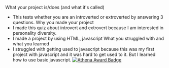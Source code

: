 What your project is/does (and what it's called)
- This tests whether you are an introverted or extroverted by answering 3 questions.
Why you made your project
- I made this quiz about introvert and extrovert because I am interested in personality diversity. 
- I made a project by using HTML, javascript
What you struggled with and what you learned
- I struggled with getting used to javascript because this was my first project with javascript and it was hard to get used to it. But I learned how to use basic javascript. 
[![Athena Award Badge](https://img.shields.io/endpoint?url=https%3A%2F%2Faward.athena.hackclub.com%2Fapi%2Fbadge)](https://award.athena.hackclub.com?utm_source=readme)
